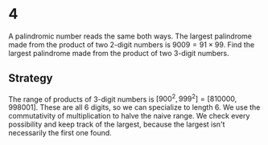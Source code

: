 # 4

A palindromic number reads the same both ways. The largest palindrome made from the product of two $2$-digit numbers is $9009 = 91 \times 99$.
Find the largest palindrome made from the product of two $3$-digit numbers.

## Strategy

The range of products of 3-digit numbers is $[900^2,999^2]=[810000,998001]$. These are all 6 digits, so we can specialize to length 6. We use the commutativity of multiplication to halve the naive range. We check every possibility and keep track of the largest, because the largest isn't necessarily the first one found.
